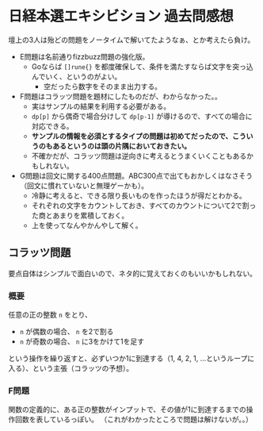 # 日経本選エキシビション 過去問感想

壇上の3人は殆どの問題をノータイムで解いてたようなぁ、とか考えたら負け。

- E問題は名前通りfizzbuzz問題の強化版。
  - Goならば `[]rune{}` を都度確保して、条件を満たすならば文字を突っ込んでいく、というのがよい。
    - 空だったら数字をそのまま出力する。
- F問題はコラッツ問題を題材にしたものだが、わからなかった。。
  - 実はサンプルの結果を利用する必要がある。
  - `dp[p]` から偶奇で場合分けして `dp[p-1]` が導けるので、すべての場合に対応できる。
  - **サンプルの情報を必須とするタイプの問題は初めてだったので、こういうのもあるというのは頭の片隅においておきたい。**
  - 不確かだが、コラッツ問題は逆向きに考えるとうまくいくこともあるかもしれない。
- G問題は回文に関する400点問題。ABC300点で出てもおかしくはなさそう（回文に慣れていないと無理ゲーかも）。
  - 冷静に考えると、できる限り長いものを作ったほうが得だとわかる。
  - それぞれの文字をカウントしておき、すべてのカウントについて2で割った商とあまりを累積しておく。
  - 上を使ってなんやかんやして解く。

## コラッツ問題

要点自体はシンプルで面白いので、ネタ的に覚えておくのもいいかもしれない。

### 概要

任意の正の整数 `n` をとり、

- `n` が偶数の場合、 `n` を2で割る
- `n` が奇数の場合、 `n` に3をかけて1を足す

という操作を繰り返すと、必ずいつか1に到達する（1, 4, 2, 1, ...というループに入る）、という主張（コラッツの予想）。

### F問題

関数の定義的に、ある正の整数がインプットで、その値が1に到達するまでの操作回数を表しているっぽい。
（これがわかったところで問題は解けないが。。）

